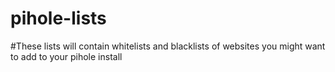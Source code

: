 # pihole-lists
#These lists will contain whitelists and blacklists of websites you might want to add to your pihole install
